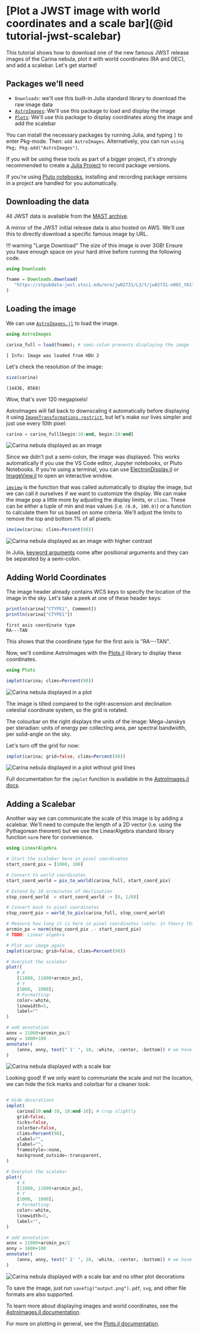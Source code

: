 # [Plot a JWST image with world coordinates and a scale bar](@id tutorial-jwst-scalebar)

This tutorial shows how to download one of the new famous JWST release images of the Carina nebula, plot it with world coordinates (RA and DEC), and add a scalebar.
Let's get started!

## Packages we'll need

* `Downloads`: we'll use this built-in Julia standard library to download the raw image data
* [`AstroImages`](http://juliaastro.org/AstroImages.jl/dev/): We'll use this package to load and display the image
* [`Plots`](https://docs.juliaplots.org/latest/): We'll use this package to display coordinates along the image and add the scalebar

You can install the necessary packages by running Julia, and typing `]` to enter Pkg-mode. Then: `add AstroImages`.
Alternatively, you can run `using Pkg; Pkg.add("AstroImages")`.

If you will be using these tools as part of a bigger project, it's strongly recommended to create a [Julia Project](https://pkgdocs.julialang.org/v1/environments/) to record package versions.

If you're using [Pluto notebooks](https://github.com/fonsp/Pluto.jl), installing and recording package versions in a project are handled for you automatically.


## Downloading the data

All JWST data is available from the [MAST archive](https://mast.stsci.edu/portal/Mashup/Clients/Mast/Portal.html). 

A mirror of the JWST initial release data is also hosted on AWS. We'll use this to directly download a specific famous image by URL.

!!! warning "Large Download"
    The size of this image is over 3GB! Ensure you have enough space on your hard drive before running the following code.


```julia
using Downloads

fname = Downloads.download(
   "https://stpubdata-jwst.stsci.edu/ero/jw02731/L3/t/jw02731-o001_t017_nircam_clear-f187n_i2d.fits"
)
```

## Loading the image
We can use [`AstroImages.jl`](http://juliaastro.org/AstroImages.jl/dev/) to load the image.

```julia
using AstroImages

carina_full = load(fname); # semi-colon prevents displaying the image
```
```
[ Info: Image was loaded from HDU 2
```

Let's check the resolution of the image:
```julia
size(carina)
```
```
(14436, 8568)
```
Wow, that's over 120 megapixels! 

AstroImages will fall back to downscaling it automatically before displaying it using [`ImageTransformations.restrict`](https://juliaimages.org/latest/function_reference/#ImageTransformations.restrict), but let's make our lives simpler and just use every 10th pixel:

```julia
carina = carina_full[begin:10:end, begin:10:end]
```
![Carina nebula displayed as an image](../assets/tutorials/jwst-1/carina-1.png)

Since we didn't put a semi-colon, the image was displayed. This works automatically if you use the VS Code editor, Jupyter notebooks, or Pluto Notebooks. If you're using a terminal, you can use [ElectronDisplay.jl](https://github.com/queryverse/ElectronDisplay.jl) or [ImageView.jl](https://github.com/JuliaImages/ImageView.jl) to open an interactive window.

[`imview`](http://juliaastro.org/AstroImages.jl/dev/api/#AstroImages.imview) is the function that was called automatically  to display the image, but we can call it ourselves if we want to customize the display.
We can make the image pop a little more by adjusting the display limits, or `clims`. These can be either a tuple of min and max values (i.e. `(0.0, 100.0)`) or a function to calculate them for us based on some criteria. We'll adjust the limits to remove the top and bottom 1% of all  pixels:

```julia
imview(carina; clims=Percent(98))
```
![Carina nebula displayed as an image with higher contrast](../assets/tutorials/jwst-1/carina-2.png)


In Julia, [keyword arguments](https://docs.julialang.org/en/v1/manual/functions/#Keyword-Arguments) come after positional arguments and they can be separated by a semi-colon.


## Adding World Coordinates
The image header already contains WCS keys to specify the location of the image in the sky. Let's take a peek at one of these header keys:

```julia
println(carina["CTYPE1", Comment])
println(carina["CTYPE1"])
```
```
first axis coordinate type
RA---TAN
```

This shows that the coordinate type for the first axis is "RA---TAN".

Now, we'll combine AstroImages with the [Plots.jl](https://docs.juliaplots.org/latest/) library to display these coordinates.


```julia
using Plots

implot(carina; clims=Percent(98))
```
![Carina nebula displayed in a plot](../assets/tutorials/jwst-1/carina-3.svg)


The image is tilted compared to the right-ascension and declination celestial coordinate system, so the grid is rotated.

The colourbar on the right displays the units of the image: Mega-Janskys per steradian: units of energy per collecting area, per spectral bandwidth, per solid-angle on the sky.

Let's turn off the grid for now:
```julia
implot(carina; grid=false, clims=Percent(98))
```
![Carina nebula displayed in a plot without grid lines](../assets/tutorials/jwst-1/carina-4.svg)


Full documentation for the `implot` function is available in the [AstroImages.jl docs](http://juliaastro.org/AstroImages.jl/dev/api/#AstroImages.implot).


## Adding a Scalebar

Another way we can communicate the scale of this image is by adding a scalebar. We'll need to compute the length of a 2D vector (i.e. using the Pythagorean theorem) but we use the LinearAlgebra standard library function `norm` here for convenience.

```julia
using LinearAlgebra

# Start the scalebar here in pixel coordinates
start_coord_pix = [1000, 100]

# Convert to world coordinates
start_coord_world = pix_to_world(carina_full, start_coord_pix)

# Extend by 10 arcminutes of declination
stop_coord_world  = start_coord_world .+ [0, 1/60]

# Convert back to pixel coordinates
stop_coord_pix = world_to_pix(carina_full, stop_coord_world)

# Measure how long it is here in pixel coordinates (note: in theory this depends on where in the image we make this calculation because the coordinate system is warped)
arcmin_px = norm(stop_coord_pix .- start_coord_pix)
# TODO: Linear algebra

# Plot our image again
implot(carina; grid=false, clims=Percent(98))

# Overplot the scalebar
plot!(
    # X
    [11000, 11000+arcmin_px],
    # Y
    [1000,  1000];
    # Formatting:
    color=:white,
    linewidth=5,
    label=""
)

# add annotation
annx = 11000+arcmin_px/2
anny = 1000+100
annotate!(
    (annx, anny, text(" 1' ", 10, :white, :center, :bottom)) # we have to escape the " arcsecond symbol with a backslash
)
```
![Carina nebula displayed with a scale bar](../assets/tutorials/jwst-1/carina-5.svg)


Looking good! If we only want to communiate the scale and not the location, we can hide the tick marks and colorbar for a cleaner look:
```julia

# Hide decorations
implot(
    carina[10:end-10, 10:end-10]; # crop slightly
    grid=false,
    ticks=false,
    colorbar=false,
    clims=Percent(98),
    xlabel="",
    ylabel="",
    framestyle=:none,
    background_outside=:transparent,
)

# Overplot the scalebar
plot!(
    # X
    [11000, 11000+arcmin_px],
    # Y
    [1000,  1000];
    # Formatting:
    color=:white,
    linewidth=5,
    label="",
)

# add annotation
annx = 11000+arcmin_px/2
anny = 1000+100
annotate!(
    (annx, anny, text(" 1' ", 10, :white, :center, :bottom)) # we have to escape the " arcsecond symbol with a backslash
)
```
![Carina nebula displayed with a scale bar and no other plot decorations](../assets/tutorials/jwst-1/carina-6.svg)

To save the image, just run `savefig("output.png")`. `pdf`, `svg`, and other file formats are also supported.

To learn more about displaying images and world coordinates, see the [AstroImages.jl documentation](http://juliaastro.org/AstroImages.jl/dev/).

For more on plotting in general, see the [Plots.jl documentation](https://docs.juliaplots.org/latest/).
